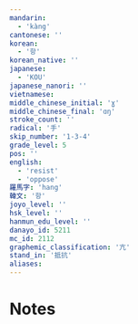 ```yaml
---
mandarin:
  - 'kàng'
cantonese: ''
korean:
  - '항'
korean_native: ''
japanese:
  - 'KOU'
japanese_nanori: ''
vietnamese:
middle_chinese_initial: 'ɣ'
middle_chinese_final: 'ɑŋ'
stroke_count: ''
radical: '手'
skip_number: '1-3-4'
grade_level: 5
pos: ''
english:
  - 'resist'
  - 'oppose'
羅馬字: 'hang'
韓文: '항'
joyo_level: ''
hsk_level: ''
hanmun_edu_level: ''
danayo_id: 5211
mc_id: 2112
graphemic_classification: '亢'
stand_in: '抵抗'
aliases:
---
```


# Notes
